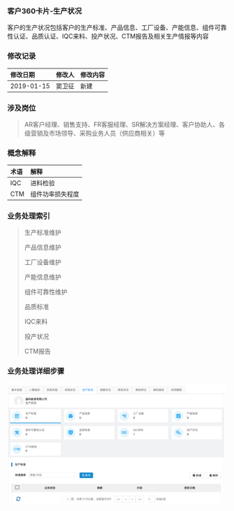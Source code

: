 ### 客户360卡片-生产状况

客户的生产状况包括客户的生产标准、产品信息、工厂设备、产能信息、组件可靠性认证、品质认证、IQC来料、投产状况、CTM报告及相关生产情报等内容

### 修改记录

| 修改日期 | 修改人 | 修改内容 |
| :--- | :--- | :--- |
| 2019-01-15 | 窦卫征 | 新建 |

### 涉及岗位

> AR客户经理、销售支持、FR客服经理、SR解决方案经理、客户协助人、各级营销及市场领导、采购业务人员（供应商相关）等

### 概念解释

| 术语 | 解释 |
| :--- | :--- |
| IQC | 进料检验 |
| CTM | 组件功率损失程度 |

### 业务处理索引

> 生产标准维护
>
> 产品信息维护
>
> 工厂设备维护
>
> 产能信息维护
>
> 组件可靠性维护
>
> 品质标准
>
> IQC来料
>
> 投产状况
>
> CTM报告

### 业务处理详细步骤

![](/assets/sczkgl2108.png)

